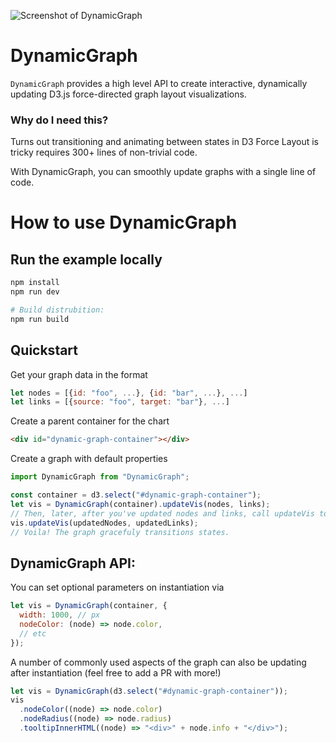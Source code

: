 ![Screenshot of DynamicGraph](https://raw.githubusercontent.com/davidnmora/dynamic-graph/master/dynamic-graph-screenshot.png "Screenshot of DynamicGraph")

# DynamicGraph

`DynamicGraph` provides a high level API to create interactive, dynamically updating D3.js force-directed graph layout visualizations.

### Why do I need this?

Turns out transitioning and animating between states in D3 Force Layout is tricky requires 300+ lines of non-trivial code.

With DynamicGraph, you can smoothly update graphs with a single line of code.

# How to use DynamicGraph

## Run the example locally

```bash
npm install
npm run dev

# Build distrubition:
npm run build
```

## Quickstart

Get your graph data in the format

```javascript
let nodes = [{id: "foo", ...}, {id: "bar", ...}, ...]
let links = [{source: "foo", target: "bar"}, ...]
```

Create a parent container for the chart

```html
<div id="dynamic-graph-container"></div>
```

Create a graph with default properties

```javascript
import DynamicGraph from "DynamicGraph";

const container = d3.select("#dynamic-graph-container");
let vis = DynamicGraph(container).updateVis(nodes, links);
// Then, later, after you've updated nodes and links, call updateVis to transition:
vis.updateVis(updatedNodes, updatedLinks);
// Voila! The graph gracefuly transitions states.
```

## DynamicGraph API:

You can set optional parameters on instantiation via

```javascript
let vis = DynamicGraph(container, {
  width: 1000, // px
  nodeColor: (node) => node.color,
  // etc
});
```

A number of commonly used aspects of the graph can also be updating after instantiation (feel free to add a PR with more!)

```javascript
let vis = DynamicGraph(d3.select("#dynamic-graph-container"));
vis
  .nodeColor((node) => node.color)
  .nodeRadius((node) => node.radius)
  .tooltipInnerHTML((node) => "<div>" + node.info + "</div>");
```
